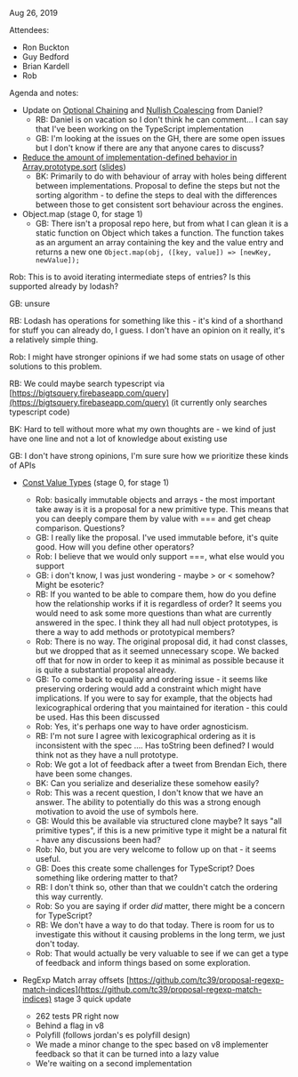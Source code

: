 Aug 26, 2019

Attendees:

* Ron Buckton
* Guy Bedford
* Brian Kardell
* Rob 

Agenda and notes:

* Update on  [Optional Chaining](https://github.com/tc39/proposal-optional-chaining/) and [Nullish Coalescing](https://github.com/tc39/proposal-nullish-coalescing/) from Daniel?
    * RB: Daniel is on vacation so I don't think he can comment… I can say that I've been working on the TypeScript implementation
    * GB: I'm looking at the issues on the GH, there are some open issues but I don't know if there are any that anyone cares to discuss?
* [Reduce the amount of implementation-defined behavior in ](https://github.com/tc39/ecma262/pull/1585)[Array.prototype.sort](https://github.com/tc39/ecma262/pull/1585) ([slides](https://docs.google.com/presentation/d/150ZYUl_eyFcc4nXGKA_WB88WvOTArG5QveVXl9Oe8dY/edit))
    * BK: Primarily to do with behaviour of array with holes being different between implementations. Proposal to define the steps but not the sorting algorithm - to define the steps to deal with the differences between those to get consistent sort behaviour across the engines.
* Object.map (stage 0, for stage 1)
    * GB: There isn't a proposal repo here, but from what I can glean it is a static function on Object which takes a function.  The function takes as an argument an array containing the key and the value entry and returns a new one
   `Object.map(obj, ([key, value]) => [newKey, newValue]);`

Rob: This is to avoid iterating intermediate steps of entries?  Is this supported already by lodash?

GB: unsure

RB: Lodash has operations for something like this - it's kind of a shorthand for stuff you can already do, I guess.  I don't have an opinion on it really, it's a relatively simple thing.

Rob: I might have stronger opinions if we had some stats on usage of other solutions to this problem.

RB: We could maybe search typescript via [https://bigtsquery.firebaseapp.com/query](https://bigtsquery.firebaseapp.com/query) (it currently only searches typescript code)

BK: Hard to tell without more what my own thoughts are - we kind of just have one line and not a lot of knowledge about existing use

GB: I don't have strong opinions, I'm sure sure how we prioritize these kinds of APIs

* [Const Value Types](https://github.com/rricard/proposal-const-value-types) (stage 0, for stage 1)
    * Rob: basically immutable objects and arrays - the most important take away is it is a proposal for a new primitive type.  This means that you can deeply compare them by value with === and get cheap comparison.  Questions?
    * GB: I really like the proposal. I've used immutable before, it's quite good.  How will you define other operators?
    * Rob: I believe that we would only support ===, what else would you support
    * GB: i don't know, I was just wondering - maybe > or < somehow? Might be esoteric?
    * RB: If you wanted to be able to compare them, how do you define how the relationship works if it is regardless of order? It seems you would need to ask some more questions than what are currently answered in the spec.  I think they all had null object prototypes, is there a way to add methods or prototypical members?
    * Rob: There is no way.  The original proposal did, it had const classes, but we dropped that as it seemed unnecessary scope.  We backed off that for now in order to keep it as minimal as possible because it is quite a substantial proposal already.
    * GB: To come back to equality and ordering issue - it seems like preserving ordering would add a constraint which might have implications.  If you were to say for example, that the objects had lexicographical ordering that you maintained for iteration - this could be used. Has this been discussed 
    * Rob: Yes, it's perhaps one way to have order agnosticism.
    * RB: I'm not sure I agree with lexicographical ordering as it is inconsistent with the spec …. Has toString been defined?  I would think not as they have a null prototype.
    * Rob: We got a lot of feedback after a tweet from Brendan Eich, there have been some changes.
    * BK: Can you serialize and deserialize these somehow easily?
    * Rob: This was a recent question, I don't know that we have an answer.  The ability to potentially do this was a strong enough motivation to avoid the use of symbols here.
    * GB: Would this be available via structured clone maybe?  It says "all primitive types", if this is a new primitive type it might be a natural fit - have any discussions been had?
    * Rob: No, but you are very welcome to follow up on that - it seems useful.
    * GB: Does this create some challenges for TypeScript? Does something like ordering matter to that?
    * RB: I don't think so, other than that we couldn't catch the ordering this way currently.
    * Rob: So you are saying if order _did_ matter, there might be a concern for TypeScript?
    * RB: We don't have a way to do that today.  There is room for us to investigate this without it causing problems in the long term, we just don't today.
    * Rob: That would actually be very valuable to see if we can get a type of feedback and inform things based on some exploration.

* RegExp Match array offsets [https://github.com/tc39/proposal-regexp-match-indices](https://github.com/tc39/proposal-regexp-match-indices) stage 3 quick update
    * 262 tests PR right now
    * Behind a flag in v8
    * Polyfill (follows jordan's es polyfill design)
    * We made a minor change to the spec based on v8 implementer feedback so that it can be turned into a lazy value
    * We're waiting on a second implementation
